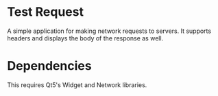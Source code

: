 # Test Request

A simple application for making network requests to servers. It supports headers and displays the body of the response as well.

# Dependencies

This requires Qt5's Widget and Network libraries.

